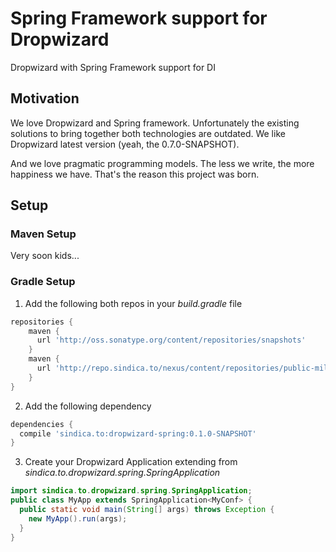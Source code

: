 # Spring Framework support for Dropwizard

Dropwizard with Spring Framework support for DI

## Motivation
We love Dropwizard and Spring framework. Unfortunately the existing solutions to bring together both technologies are outdated. We like Dropwizard latest version (yeah, the 0.7.0-SNAPSHOT).

And we love pragmatic programming models. The less we write, the more happiness we have.
That's the reason this project was born.

## Setup

### Maven Setup
Very soon kids...

### Gradle Setup

1. Add the following both repos in your _build.gradle_ file
```groovy
repositories {
    maven {
      url 'http://oss.sonatype.org/content/repositories/snapshots'
    }
    maven {
      url 'http://repo.sindica.to/nexus/content/repositories/public-milestones/'
    }
}
 ```

2. Add the following dependency
  ```groovy
  dependencies {
    compile 'sindica.to:dropwizard-spring:0.1.0-SNAPSHOT'
  }
```

3. Create your Dropwizard Application extending from _sindica.to.dropwizard.spring.SpringApplication_
```java
import sindica.to.dropwizard.spring.SpringApplication;
public class MyApp extends SpringApplication<MyConf> {
  public static void main(String[] args) throws Exception {
    new MyApp().run(args);
  }
}
```